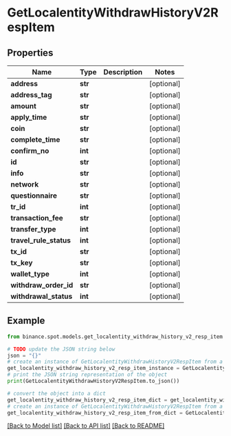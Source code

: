 # GetLocalentityWithdrawHistoryV2RespItem


## Properties

Name | Type | Description | Notes
------------ | ------------- | ------------- | -------------
**address** | **str** |  | [optional] 
**address_tag** | **str** |  | [optional] 
**amount** | **str** |  | [optional] 
**apply_time** | **str** |  | [optional] 
**coin** | **str** |  | [optional] 
**complete_time** | **str** |  | [optional] 
**confirm_no** | **int** |  | [optional] 
**id** | **str** |  | [optional] 
**info** | **str** |  | [optional] 
**network** | **str** |  | [optional] 
**questionnaire** | **str** |  | [optional] 
**tr_id** | **int** |  | [optional] 
**transaction_fee** | **str** |  | [optional] 
**transfer_type** | **int** |  | [optional] 
**travel_rule_status** | **int** |  | [optional] 
**tx_id** | **str** |  | [optional] 
**tx_key** | **str** |  | [optional] 
**wallet_type** | **int** |  | [optional] 
**withdraw_order_id** | **str** |  | [optional] 
**withdrawal_status** | **int** |  | [optional] 

## Example

```python
from binance.spot.models.get_localentity_withdraw_history_v2_resp_item import GetLocalentityWithdrawHistoryV2RespItem

# TODO update the JSON string below
json = "{}"
# create an instance of GetLocalentityWithdrawHistoryV2RespItem from a JSON string
get_localentity_withdraw_history_v2_resp_item_instance = GetLocalentityWithdrawHistoryV2RespItem.from_json(json)
# print the JSON string representation of the object
print(GetLocalentityWithdrawHistoryV2RespItem.to_json())

# convert the object into a dict
get_localentity_withdraw_history_v2_resp_item_dict = get_localentity_withdraw_history_v2_resp_item_instance.to_dict()
# create an instance of GetLocalentityWithdrawHistoryV2RespItem from a dict
get_localentity_withdraw_history_v2_resp_item_from_dict = GetLocalentityWithdrawHistoryV2RespItem.from_dict(get_localentity_withdraw_history_v2_resp_item_dict)
```
[[Back to Model list]](../README.md#documentation-for-models) [[Back to API list]](../README.md#documentation-for-api-endpoints) [[Back to README]](../README.md)


